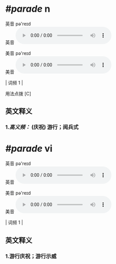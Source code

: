 # ***\#parade*** n
英音 pə'reɪd  
英音
<audio src="./media/parade-B.aac" controls="controls"></audio>

美音 pə'reɪd  
美音
<audio src="./media/parade.aac" controls="controls"></audio>



| 词频 1 |  

用法点拨  [C]

英文释义
---
### 1.*高义频：* **(庆祝) 游行；阅兵式**  


# ***\#parade*** vi
英音 pə'reɪd  
英音
<audio src="./media/parade-B.aac" controls="controls"></audio>

美音 pə'reɪd  
美音
<audio src="./media/parade.aac" controls="controls"></audio>



| 词频 1 |  

英文释义
---
### 1.**游行庆祝；游行示威**  


